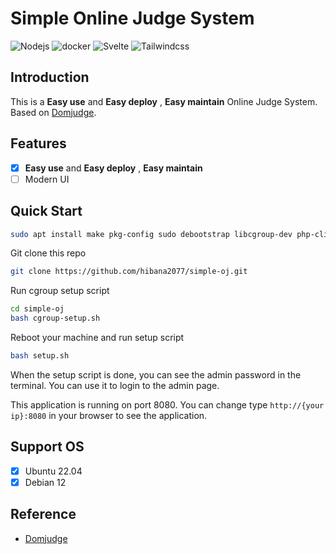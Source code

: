 <!--
 * @Author: hibana2077 hibana2077@gmail.com
 * @Date: 2023-01-14 16:59:36
 * @LastEditors: hibana2077 hibana2077@gmail.com
 * @LastEditTime: 2024-04-17 00:45:54
 * @FilePath: \NTTU-new-gen-judge-system\README.md
 * @Description: 这是默认设置,请设置`customMade`, 打开koroFileHeader查看配置 进行设置: https://github.com/OBKoro1/koro1FileHeader/wiki/%E9%85%8D%E7%BD%AE
-->
# Simple Online Judge System

![Nodejs](https://img.shields.io/badge/Nodejs-18.15.0-339933?style=plastic-square&logo=Node.js)
![docker](https://img.shields.io/badge/docker-20.10.8-2496ED?style=plastic-square&logo=docker)
![Svelte](https://img.shields.io/badge/Svelte-3.44.0-FF3E00?style=plastic-square&logo=Svelte)
![Tailwindcss](https://img.shields.io/badge/Tailwindcss-2.2.17-38B2AC?style=plastic-square&logo=Tailwind%20CSS)

## Introduction

This is a **Easy use** and **Easy deploy** , **Easy maintain** Online Judge System. Based on [Domjudge](https://www.domjudge.org/).

## Features

- [x] **Easy use** and **Easy deploy** , **Easy maintain**
- [ ] Modern UI

## Quick Start

```bash
sudo apt install make pkg-config sudo debootstrap libcgroup-dev php-cli php-curl php-json php-xml php-zip lsof procps gcc g++
```

Git clone this repo

```bash
git clone https://github.com/hibana2077/simple-oj.git
```

Run cgroup setup script

```bash
cd simple-oj
bash cgroup-setup.sh
```

Reboot your machine and run setup script

```bash
bash setup.sh
```

When the setup script is done, you can see the admin password in the terminal. You can use it to login to the admin page.

This application is running on port 8080. You can change type `http://{your ip}:8080` in your browser to see the application.

## Support OS

- [x] Ubuntu 22.04
- [x] Debian 12

## Reference

- [Domjudge](https://www.domjudge.org/)